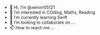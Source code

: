 - 👋 Hi, I’m @xenon05121
- 👀 I’m interested in COding, Maths, Reading
- 🌱 I’m currently learning Swift
- 💞️ I’m looking to collaborate on ...
- 📫 How to reach me ...

<!---
xenon05121/xenon05121 is a ✨ special ✨ repository because its `README.md` (this file) appears on your GitHub profile.
You can click the Preview link to take a look at your changes.
--->
